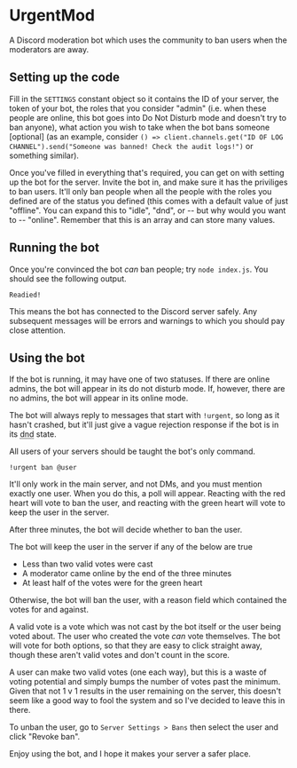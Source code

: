 # UrgentMod
A Discord moderation bot which uses the community to ban users when the moderators are away.

## Setting up the code
Fill in the `SETTINGS` constant object so it contains the ID of your server, the token of your bot, the roles that you consider "admin" (i.e. when these people are online, this bot goes into Do Not Disturb mode and doesn't try to ban anyone), what action you wish to take when the bot bans someone \[optional] (as an example, consider `() => client.channels.get("ID OF LOG CHANNEL").send("Someone was banned! Check the audit logs!")` or something similar).

Once you've filled in everything that's required, you can get on with setting up the bot for the server. Invite the bot in, and make sure it has the priviliges to ban users. It'll only ban people when all the people with the roles you defined are of the status you defined (this comes with a default value of just "offline". You can expand this to "idle", "dnd", or -- but why would you want to -- "online". Remember that this is an array and can store many values.

## Running the bot
Once you're convinced the bot *can* ban people; try `node index.js`. You should see the following output.

```
Readied!
```

This means the bot has connected to the Discord server safely. Any subsequent messages will be errors and warnings to which you should pay close attention.

## Using the bot
If the bot is running, it may have one of two statuses. If there are online admins, the bot will appear in its do not disturb mode. If, however, there are no admins, the bot will appear in its online mode.

The bot will always reply to messages that start with `!urgent`, so long as it hasn't crashed, but it'll just give a vague rejection response if the bot is in its <abbr title="do not disturb">dnd</abbr> state.

All users of your servers should be taught the bot's only command.

```
!urgent ban @user
```

It'll only work in the main server, and not DMs, and you must mention exactly one user. When you do this, a poll will appear. Reacting with the red heart will vote to ban the user, and reacting with the green heart will vote to keep the user in the server. 

After three minutes, the bot will decide whether to ban the user.

The bot will keep the user in the server if any of the below are true

- Less than two valid votes were cast
- A moderator came online by the end of the three minutes
- At least half of the votes were for the green heart

Otherwise, the bot will ban the user, with a reason field which contained the votes for and against.

A valid vote is a vote which was not cast by the bot itself or the user being voted about. The user who created the vote *can* vote themselves. The bot will vote for both options, so that they are easy to click straight away, though these aren't valid votes and don't count in the score.

A user can make two valid votes (one each way), but this is a waste of voting potential and simply bumps the number of votes past the minimum. Given that not 1 v 1 results in the user remaining on the server, this doesn't seem like a good way to fool the system and so I've decided to leave this in there.

To unban the user, go to `Server Settings > Bans` then select the user and click "Revoke ban".

Enjoy using the bot, and I hope it makes your server a safer place.

